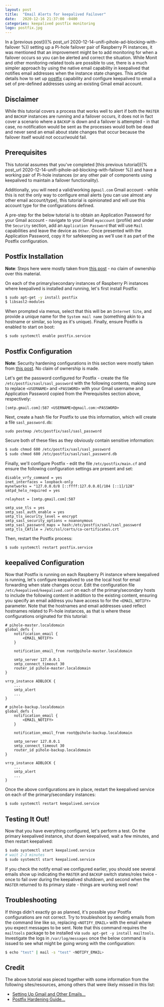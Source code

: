 ```yaml
---
layout: post
title:  "Email Alerts for keepalived Failover"
date:   2020-12-16 21:37:00 -0400
categories: keepalived postfix monitoring
logo: postfix.jpg
---
```


In a [previous post]({% post_url 2020-12-14-unifi-pihole-ad-blocking-with-failover %}) setting up a Pi-hole failover pair of Raspberry Pi instances, it was
mentioned that an improvement might be to add monitoring for when a failover occurs so you can be alerted and correct the situation. While Monit and other
monitoring-related tools are possible to use, there is a much simpler approach by using the native email capability in keepalived that notifies email
addresses when the instance state changes. This article details how to set up [postfix](http://www.postfix.org/) capability and configure keepalived to
email a set of pre-defined addresses using an existing Gmail email account.

## Disclaimer

While this tutorial covers a process that works well to alert if both the `MASTER` and `BACKUP` instances are running and a failover occurs, it does not in
fact cover a scenario where a `BACKUP` is down and a failover is attempted - in that case, no notification would be sent as the processes would both be dead
and never send an email about state changes that occur because the failover itself would not occur/would fail.

## Prerequisites

This tutorial assumes that you've completed [this previous tutorial]({% post_url 2020-12-14-unifi-pihole-ad-blocking-with-failover %}) and have a working
pair of Pi-hole instances (or any other pair of components using keepalived to maintain a failover functionality).

Additionally, you will need a valid/working `@gmail.com` Gmail account - while this is not the only way to configure email alerts (you can use almost any
other email account/type), this tutorial is opinionated and will use this account type for the configurations defined.

A pre-step for the below tutorial is to obtain an Application Password for your Gmail account - navigate to your Gmail `myaccount` (profile) and under
the `Security` section, add an `Application Password` that will use `Mail` capabilities and leave the device as `Other`. Once presented with the Application
Password, copy it for safekeeping as we'll use it as part of the Postfix configuration.

## Postfix Installation

**Note**: Steps here were mostly taken from [this post](https://medium.com/swlh/setting-up-gmail-and-other-email-on-a-raspberry-pi-6f7e3ad3d0e) - no claim
of ownership over this material.

On each of the primary/secondary instances of Raspberry Pi instances where keepalived is installed and running, let's first install Postfix:

```bash
$ sudo apt-get -y install postfix
$ libsasl2-modules
```

When prompted via menus, select that this will be an `Internet Site`, and provide a unique name for the `System mail name` (something akin to a hostname
or similar, so long as it's unique). Finally, ensure Postfix is enabled to start on boot:

```bash
$ sudo systemctl enable postfix.service
```

## Postfix Configuration

**Note**: Security hardening configurations in this section were mostly taken from [this post](https://linux-audit.com/postfix-hardening-guide-for-security-and-privacy/).
No claim of ownership is made.

Let's get the password configured for Postfix - create the file `/etc/postfix/sasl/sasl_password` with the following contents, making sure to replace
`<USERNAME>` and `<PASSWORD>` with your Gmail username and Application Password copied from the Prerequisites section above, respectively:

```
[smtp.gmail.com]:587 <USERNAME>@gmail.com:<PASSWORD>
```

Next, create a hash file for Postfix to use this information, which will create a file `sasl_password.db`:

`sudo postmap /etc/postfix/sasl/sasl_password`

Secure both of these files as they obviously contain sensitive information:

```bash
$ sudo chmod 600 /etc/postfix/sasl/sasl_password
$ sudo chmod 600 /etc/postfix/sasl/sasl_password.db
```

Finally, we'll configure Postfix - edit the file `/etc/postfix/main.cf` and ensure the following configuration settings are present and set:

```
disable_vrfy_command = yes
inet_interfaces = loopback-only
mynetworks = "127.0.0.0/8 [::ffff:127.0.0.0]/104 [::1]/128"
smtpd_helo_required = yes

relayhost = [smtp.gmail.com]:587

smtp_use_tls = yes
smtp_sasl_auth_enable = yes
smtp_tls_security_level = encrypt
smtp_sasl_security_options = noanonymous
smtp_sasl_password_maps = hash:/etc/postfix/sasl/sasl_password
smtp_tls_CAfile = /etc/ssl/certs/ca-certificates.crt
```

Then, restart the Postfix process:

```bash
$ sudo systemctl restart postfix.service
```

## keepalived Configuration

Now that Postfix is running on each Raspberry Pi instance where keepalived is running, let's configure keepalived to use the local host for
email forwarding when state changes occur. Edit the configuration file `/etc/keepalived/keepalived.conf` on each of the primary/secondary hosts to
include the following content in addition to the existing content, ensuring you specify an email address you have access to for the `<EMAIL_NOTIFY>`
parameter. Note that the hostnames and email addresses used reflect hostnames related to Pi-hole instances, as that is where these configurations
originated for this tutorial:

```
# pihole-master.localdomain
global_defs {
    notification_email {
        <EMAIL_NOTIFY>
    }

    notification_email_from root@pihole-master.localdomain

    smtp_server 127.0.0.1
    smtp_connect_timeout 30
    router_id pihole-master.localdomain
}

vrrp_instance ADBLOCK {
    ...
    smtp_alert
    ...
}
```

```
# pihole-backup.localdomain
global_defs {
    notification_email {
        <EMAIL_NOTIFY>
    }

    notification_email_from root@pihole-backup.localdomain

    smtp_server 127.0.0.1
    smtp_connect_timeout 30
    router_id pihole-backup.localdomain
}

vrrp_instance ADBLOCK {
    ...
    smtp_alert
    ...
}
```

Once the above configurations are in place, restart the keepalived service on each of the primary/secondary instances:

```bash
$ sudo systemctl restart keepalived.service
```

## Testing It Out!

Now that you have everything configured, let's perform a test. On the primary keepalived instance, shut down keepalived,
wait a few minutes, and then restart keepalived:

```bash
$ sudo systemctl start keepalived.service
# wait 2-3 minutes
$ sudo systemctl start keepalived.service
```

If you check the notify email we configured earlier, you should see several emails show up indicating the `MASTER` and `BACKUP`
switch states/roles twice - once to fail over during the keepalived shutdown, and second when the `MASTER` returned to its
primary state - things are working well now!

## Troubleshooting

If things didn't exactly go as planned, it's possible your Postfix configurations are not correct. Try to troubleshoot by
sending emails from the command line like so, replacing `<NOTIFY_EMAIL>` with the email where you expect messages to be sent.
Note that this command requires the `mailtools` package to be installed via `sudo apt-get -y install mailtools`.
Investigate the logs in `/var/log/messages` once the below command is issued to see what might be going wrong with the
configuration:

```bash
$ echo "test" | mail -s "test" <NOTIFY_EMAIL>
```

## Credit

The above tutorial was pieced together with some information from the following sites/resources, among others that were likely missed in this list:

- [Setting Up Gmail and Other Emails...](https://medium.com/swlh/setting-up-gmail-and-other-email-on-a-raspberry-pi-6f7e3ad3d0e)
- [Postfix Hardening Guide...](https://linux-audit.com/postfix-hardening-guide-for-security-and-privacy/)
